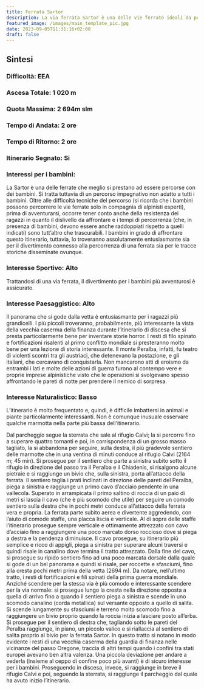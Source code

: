 ```yaml
---
title: Ferrata Sartor
description: La via ferrata Sartor è una delle vie ferrate ideali da percorrere con i bambini. Si tratta, infatti, di una via ferrata piuttosto semplice e senza tratti particolarmente vertiginosi che in poco tempo permette di salire alla vetta del Peralba dalla quale si gode di un panorama eccezionale.
featured_image: /images/main_template_pic.jpg
date: 2023-09-05T11:31:16+02:00
draft: false
---
```



## Sintesi
### Difficoltà: EEA
### Ascesa Totale: 1 020 m
### Quota Massima: 2 694m slm
### Tempo di Andata: 2 ore
### Tempo di Ritorno: 2 ore
### Itinerario Segnato: Si
### Interessi per i bambini:
 La Sartor è una delle ferrate che meglio si prestano ad essere percorse con dei bambini. Si tratta tuttavia di un percorso impegnativo non adatto a tutti i bambini. Oltre alle difficoltà tecniche del percorso (si ricorda che i bambini possono percorrere le vie ferrate solo in compagnia di alpinisti esperti), prima di avventurarsi, occorre tener conto anche della resistenza dei ragazzi in quanto il dislivello da affrontare e i tempi di percorrenza (che, in presenza di bambini, devono essere anche raddoppiati rispetto a quelli indicati) sono tutt’altro che trascurabili.
I bambini in grado di affrontare questo itinerario, tuttavia, lo troveranno assolutamente entusiasmante sia per il divertimento connesso alla percorrenza di una ferrata sia per le tracce storiche disseminate ovunque.
### Interesse Sportivo: Alto
Trattandosi di una via ferrata, il divertimento per i bambini più avventurosi è assicurato.

### Interesse Paesaggistico: Alto
Il panorama che si gode dalla vetta è entusiasmante per i ragazzi più grandicelli. I più piccoli troveranno, probabilmente, più interessante la vista della vecchia caserma della finanza durante l’itinerario di discesa che si presta particolarmente bene per inventare storie horror.
I resti di filo spinato e fortificazioni risalenti al primo conflitto mondiale si presteranno molto bene per una lezione di storia interessante. Il monte Peralba, infatti, fu teatro di violenti scontri tra gli austriaci, che detenevano la postazione, e gli italiani, che cercavano di conquistarla. Non mancarono atti di eroismo da entrambi i lati e molte delle azioni di guerra furono al contempo vere e proprie imprese alpinistiche visto che le operazioni si svolgevano spesso affrontando le pareti di notte per prendere il nemico di sorpresa.

### Interesse Naturalistico: Basso
L’itinerario è molto frequentato e, quindi, è difficile imbattersi in animali e piante particolarmente interessanti. Non è comunque inusuale osservare qualche marmotta nella parte più bassa dell’itinerario.

Dal parcheggio segue la sterrata che sale al rifugio Calvi; la si percorre fino a superare quattro tornanti e poi, in corrispondenza di un grosso masso tagliato, la si abbandona per seguire, sulla destra, il più gradevole sentiero delle marmotte che in una ventina di minuti conduce al rifugio Calvi (2164 m; 45 min).
Si prosegue per il sentiero che parte a sinistra subito sotto il rifugio in direzione del passo tra il Peralba e il Chiadenis, si risalgono alcune pietraie e si raggiunge un bivio che, sulla sinistra, porta all’attacco della ferrata.
Il sentiero taglia i prati inclinati in direzione delle pareti del Peralba, piega a sinistra e raggiunge un primo cavo d’acciaio pendente in una vallecola. Superato in arrampicata il primo saltino di roccia di un paio di metri si lascia il cavo (che è più scomodo che utile) per seguire un comodo sentiero sulla destra che in pochi metri conduce all’attacco della ferrata vera e propria.
La ferrata parte subito aerea e divertente aggredendo, con l’aiuto di comode staffe, una placca liscia e verticale. Al di sopra delle staffe l’itinerario prosegue sempre verticale e ottimamente attrezzato con cavo d’acciaio fino a raggiungere una poco marcato dorso roccioso dove si piega a destra e la pendenza diminuisce.
Il cavo prosegue, su itinerario più semplice e ricco di appigli, piega a sinistra per superare alcuni traversi e quindi risale in canalino  dove termina il tratto attrezzato.
Dalla fine del cavo, si prosegue su ripido sentiero fino ad una poco marcata dorsale dalla quale si gode di un bel panorama e quindi si risale, per roccette e sfasciumi, fino alla cresta pochi metri prima della vetta (2694 m). Da notare, nell’ultimo tratto, i resti di fortificazioni e fili spinati della prima guerra mondiale.
Anziché scendere per la stessa via è più comodo e interessante scendere per la via normale: si prosegue lungo la cresta nella direzione opposta a quella di arrivo fino a quando il sentiero piega a sinistra e scende in uno scomodo canalino (corda metallica) sul versante opposto a quello di salita. Si scende lungamente su sfasciumi e terreno molto scomodo fino a raggiungere un bivio proprio quando la roccia inizia a lasciare posto all’erba. Si prosegue per il sentiero di destra che, tagliando sotto le pareti del Peralba raggiunge, in piano, un piccolo valico e si riallaccia al sentiero di salita proprio al bivio per la ferrata Sartor.
In questo tratto si notano in modo evidente i resti di una vecchia caserma della guardia di finanza nelle vicinanze del passo Oregone, traccia di altri tempi quando i confini tra stati europei avevano ben altra valenza. Una piccola deviazione per andare a vederla (insieme al ceppo di confine poco più avanti) è di sicuro interesse per i bambini.
Proseguendo in discesa, invece, si raggiunge in breve il rifugio Calvi e poi, seguendo la sterrata, si raggiunge il parcheggio dal quale ha avuto inizio l’itinerario.



